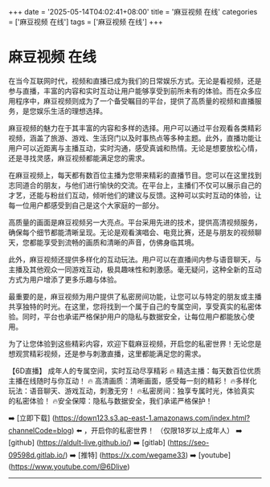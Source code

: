 +++
date = '2025-05-14T04:02:41+08:00'
title = '麻豆视频 在线'
categories = ['麻豆视频 在线']
tags = ['麻豆视频 在线']
+++

# 麻豆视频 在线

在当今互联网时代，视频和直播已成为我们的日常娱乐方式。无论是看视频，还是参与直播，丰富的内容和实时互动让用户能够享受到前所未有的体验。而在众多应用程序中，麻豆视频则成为了一个备受瞩目的平台，提供了高质量的视频和直播服务，是您娱乐生活的理想选择。

麻豆视频的魅力在于其丰富的内容和多样的选择。用户可以通过平台观看各类精彩视频，涵盖了旅游、游戏、生活窍门以及时事热点等多种主题。此外，直播功能让用户可以近距离与主播互动，实时沟通，感受真诚和热情。无论是想要放松心情，还是寻找灵感，麻豆视频都能满足您的需求。

在麻豆视频上，每天都有数百位主播为您带来精彩的直播节目。您可以在这里找到志同道合的朋友，与他们进行愉快的交流。在平台上，主播们不仅可以展示自己的才艺，还能与粉丝们互动，倾听他们的建议与反馈。这种可以实时互动的体验，让每一位用户都感受到自己是这个大家庭的一部分。

高质量的画面是麻豆视频另一大亮点。平台采用先进的技术，提供高清视频服务，确保每个细节都能清晰呈现。无论是观看演唱会、电竞比赛，还是与朋友的视频聊天，您都能享受到流畅的画质和清晰的声音，仿佛身临其境。

此外，麻豆视频还提供多样化的互动玩法。用户可以在直播间内参与语音聊天，与主播及其他观众一同游戏互动，极具趣味性和刺激感。毫无疑问，这种全新的互动方式为用户增添了更多乐趣与体验。

最重要的是，麻豆视频为用户提供了私密房间功能，让您可以与特定的朋友或主播共享独特的时光。在这里，您将找到一个属于自己的专属空间，享受真实的私密体验。同时，平台也承诺严格保护用户的隐私与数据安全，让每位用户都能放心使用。

为了让您体验到这些精彩内容，欢迎下载麻豆视频，开启您的私密世界！无论您是想观赏精彩视频，还是参与刺激直播，这里都能满足您的需求。

【6D直播】
成年人的专属空间，实时互动尽享精彩
🔥 精选主播：每天数百位优质主播在线随时与你互动！
🔥 高清画质：清晰画面，感受每一刻的精彩！
🔥多样化玩法：语音聊天、游戏互动，刺激无穷！
🔥私密房间：独享专属时光，体验真实的私密体验！
🔥安全保障：隐私与数据安全，我们承诺严格保护！

➡️ [立即下载] (https://down123.s3.ap-east-1.amazonaws.com/index.html?channelCode=blog) ⬅️ ，开启你的私密世界！
（仅限18岁以上成年人）
➡️ [github] (https://aldult-live.github.io/)
➡️ [gitlab] (https://seo-09598d.gitlab.io/)
➡️ [推特] (https://x.com/wegame33)
➡️ [youtube] (https://www.youtube.com/@6Dlive)

---
